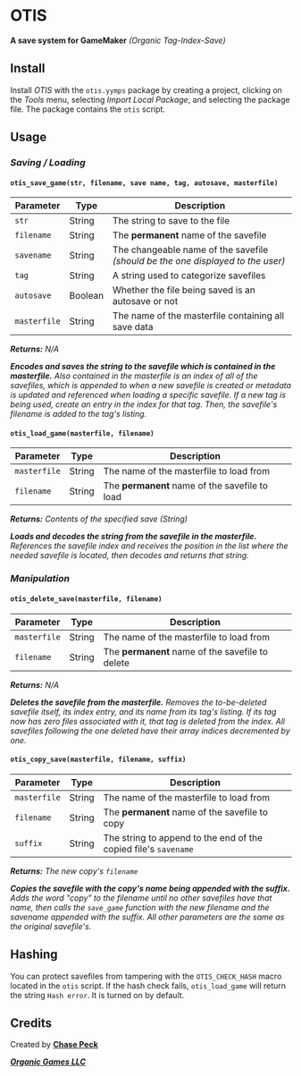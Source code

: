 # OTIS
**A save system for GameMaker** *(Organic Tag-Index-Save)*

## Install
Install *OTIS* with the `otis.yymps` package by creating a project, clicking on the *Tools* menu, selecting *Import Local Package*, and selecting the package file. The package contains the `otis` script.

## Usage

### *Saving / Loading*

#### `otis_save_game(str, filename, save name, tag, autosave, masterfile)`
Parameter|Type|Description
---|---|---
`str`|String|The string to save to the file
`filename`|String|The **permanent** name of the savefile
`savename`|String|The changeable name of the savefile *(should be the one displayed to the user)*
`tag`|String|A string used to categorize savefiles
`autosave`|Boolean|Whether the file being saved is an autosave or not
`masterfile`|String|The name of the masterfile containing all save data

***Returns:** N/A*

***Encodes and saves the string to the savefile which is contained in the masterfile.** Also contained in the masterfile is an index of all of the savefiles, which is appended to when a new savefile is created or metadata is updated and referenced when loading a specific savefile. If a new tag is being used, create an entry in the index for that tag. Then, the savefile's filename is added to the tag's listing.*

#### `otis_load_game(masterfile, filename)`
Parameter|Type|Description
---|---|---
`masterfile`|String|The name of the masterfile to load from
`filename`|String|The **permanent** name of the savefile to load

***Returns:** Contents of the specified save (String)*

***Loads and decodes the string from the savefile in the masterfile.** References the savefile index and receives the position in the list where the needed savefile is located, then decodes and returns that string.*

### *Manipulation*

#### `otis_delete_save(masterfile, filename)`
Parameter|Type|Description
---|---|---
`masterfile`|String|The name of the masterfile to load from
`filename`|String|The **permanent** name of the savefile to delete

***Returns:** N/A*

***Deletes the savefile from the masterfile.** Removes the to-be-deleted savefile itself, its index entry, and its name from its tag's listing. If its tag now has zero files associated with it, that tag is deleted from the index. All savefiles following the one deleted have their array indices decremented by one.*

#### `otis_copy_save(masterfile, filename, suffix)`
Parameter|Type|Description
---|---|---
`masterfile`|String|The name of the masterfile to load from
`filename`|String|The **permanent** name of the savefile to copy
`suffix`|String|The string to append to the end of the copied file's `savename`

***Returns:** The new copy's `filename`*

***Copies the savefile with the copy's name being appended with the suffix.** Adds the word "copy" to the filename until no other savefiles have that name, then calls the `save_game` function with the new filename and the savename appended with the suffix. All other parameters are the same as the original savefile's.*

## Hashing
You can protect savefiles from tampering with the `OTIS_CHECK_HASH` macro located in the `otis` script. If the hash check fails, `otis_load_game` will return the string `Hash error`. It is turned on by default.

## Credits
Created by [**Chase Peck**](https://chasepeck.com)

[***Organic Games LLC***](https://organic.games)
